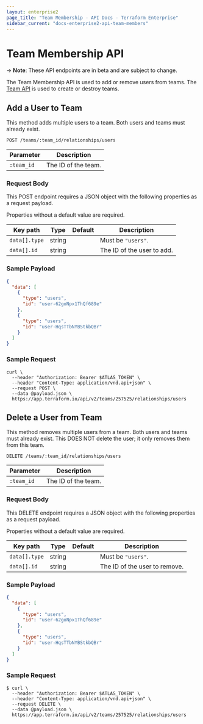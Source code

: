 ```yaml
---
layout: enterprise2
page_title: "Team Membership - API Docs - Terraform Enterprise"
sidebar_current: "docs-enterprise2-api-team-members"
---
```


# Team Membership API

-> **Note**: These API endpoints are in beta and are subject to change.

The Team Membership API is used to add or remove users from teams. The [Team API](./teams.html) is used to create or destroy teams.

## Add a User to Team

This method adds multiple users to a team. Both users and teams must already exist.

`POST /teams/:team_id/relationships/users`

| Parameter  | Description         |
| ---------- | ------------------- |
| `:team_id` | The ID of the team. |

### Request Body

This POST endpoint requires a JSON object with the following properties as a request payload.

Properties without a default value are required.

| Key path      | Type   | Default | Description                |
| ------------- | ------ | ------- | -------------------------- |
| `data[].type` | string |         | Must be `"users"`.         |
| `data[].id`   | string |         | The ID of the user to add. |

### Sample Payload

```json
{
  "data": [
    {
      "type": "users",
      "id": "user-62goNpx1ThQf689e"
    },
    {
      "type": "users",
      "id": "user-HqsTTbNYBStkbQBr"
    }
  ]
}
```

### Sample Request

```shell
curl \
  --header "Authorization: Bearer $ATLAS_TOKEN" \
  --header "Content-Type: application/vnd.api+json" \
  --request POST \
  --data @payload.json \
  https://app.terraform.io/api/v2/teams/257525/relationships/users
```

## Delete a User from Team

This method removes multiple users from a team. Both users and teams must already exist. This DOES NOT delete the user; it only removes them from this team.

`DELETE /teams/:team_id/relationships/users`

| Parameter  | Description         |
| ---------- | ------------------- |
| `:team_id` | The ID of the team. |

### Request Body

This DELETE endpoint requires a JSON object with the following properties as a request payload.

Properties without a default value are required.

| Key path      | Type   | Default | Description                   |
| ------------- | ------ | ------- | ----------------------------- |
| `data[].type` | string |         | Must be `"users"`.            |
| `data[].id`   | string |         | The ID of the user to remove. |

### Sample Payload

```json
{
  "data": [
    {
      "type": "users",
      "id": "user-62goNpx1ThQf689e"
    },
    {
      "type": "users",
      "id": "user-HqsTTbNYBStkbQBr"
    }
  ]
}
```

### Sample Request

```shell
$ curl \
  --header "Authorization: Bearer $ATLAS_TOKEN" \
  --header "Content-Type: application/vnd.api+json" \
  --request DELETE \
  --data @payload.json \
  https://app.terraform.io/api/v2/teams/257525/relationships/users
```
